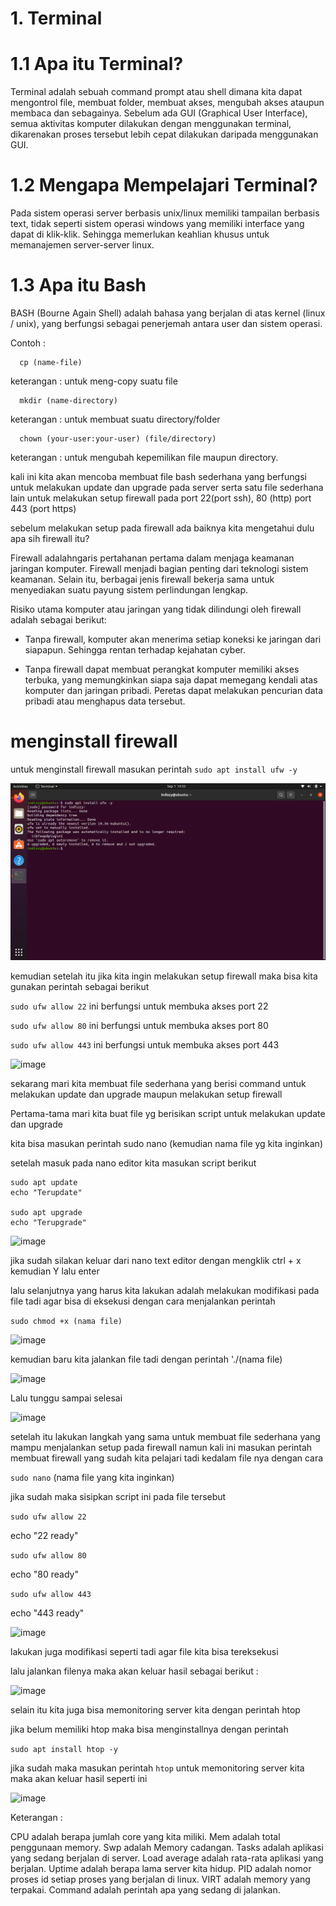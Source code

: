 # 1. Terminal
# 1.1 Apa itu Terminal?

Terminal adalah sebuah command prompt atau shell dimana kita dapat mengontrol file, membuat folder, membuat akses, mengubah akses ataupun membaca dan sebagainya. Sebelum ada GUI (Graphical User Interface), semua aktivitas komputer dilakukan dengan menggunakan terminal, dikarenakan proses tersebut lebih cepat dilakukan daripada menggunakan GUI.
# 1.2 Mengapa Mempelajari Terminal?

Pada sistem operasi server berbasis unix/linux memiliki tampailan berbasis text, tidak seperti sistem operasi windows yang memiliki interface yang dapat di klik-klik. Sehingga memerlukan keahlian khusus untuk memanajemen server-server linux.
# 1.3 Apa itu Bash

BASH (Bourne Again Shell) adalah bahasa yang berjalan di atas kernel (linux / unix), yang berfungsi sebagai penerjemah antara user dan sistem operasi.

Contoh :

      cp (name-file)

keterangan : untuk meng-copy suatu file
```
  mkdir (name-directory)
```  
keterangan : untuk membuat suatu directory/folder

```
  chown (your-user:your-user) (file/directory)
```

keterangan : untuk mengubah kepemilikan file maupun directory.

kali ini kita akan mencoba membuat file bash sederhana yang berfungsi untuk melakukan update dan upgrade pada server serta satu file sederhana lain untuk melakukan setup firewall pada port 22(port ssh), 80 (http) port 443 (port https)

sebelum melakukan setup pada firewall ada baiknya kita mengetahui dulu apa sih firewall itu?

Firewall adalahngaris pertahanan pertama dalam menjaga keamanan jaringan komputer. Firewall menjadi bagian penting dari teknologi sistem keamanan. Selain itu, berbagai jenis firewall bekerja sama untuk menyediakan suatu payung sistem perlindungan lengkap.

Risiko utama komputer atau jaringan yang tidak dilindungi oleh firewall adalah sebagai berikut:

- Tanpa firewall, komputer akan menerima setiap koneksi ke jaringan dari siapapun. Sehingga rentan terhadap kejahatan cyber.

- Tanpa firewall dapat membuat perangkat komputer memiliki akses terbuka, yang memungkinkan siapa saja dapat memegang kendali atas komputer dan jaringan pribadi. Peretas dapat melakukan pencurian data pribadi atau menghapus data tersebut.

# menginstall firewall

untuk menginstall firewall masukan perintah ```sudo apt install ufw -y```

![image](https://github.com/Indizzy/Bootcamp-Devops/blob/main/Stage%201/week%202/images/install.png)


kemudian setelah itu jika kita ingin melakukan setup firewall maka bisa kita gunakan perintah sebagai berikut 

```sudo ufw allow 22```   ini berfungsi untuk membuka akses port 22

```sudo ufw allow 80```   ini berfungsi untuk membuka akses port 80

```sudo ufw allow 443```  ini berfungsi untuk membuka akses port 443


![image](https://github.com/Indizzy/Bootcamp-Devops/blob/main/Stage%201/week%202/images/allow.png)


sekarang mari kita membuat file sederhana yang berisi command untuk melakukan update dan upgrade maupun melakukan setup firewall

Pertama-tama mari kita buat file yg berisikan script untuk melakukan update dan upgrade

kita bisa masukan perintah sudo nano (kemudian nama file yg kita inginkan)

setelah masuk pada nano editor kita masukan script berikut 

```
sudo apt update 
echo "Terupdate"

sudo apt upgrade
echo "Terupgrade"

```

![image](https://github.com/Indizzy/Bootcamp-Devops/blob/main/Stage%201/week%202/images/updetdangred.png)


jika sudah silakan keluar dari nano text editor dengan mengklik ctrl + x kemudian Y lalu enter

lalu selanjutnya yang harus kita lakukan adalah melakukan modifikasi pada file tadi agar bisa di eksekusi dengan cara menjalankan perintah 

```sudo chmod +x (nama file)```


![image](https://github.com/Indizzy/Bootcamp-Devops/blob/main/Stage%201/week%202/images/chmod.png)


kemudian baru kita jalankan file tadi dengan perintah './(nama file)

![image](https://github.com/Indizzy/Bootcamp-Devops/blob/main/Stage%201/week%202/images/jalankan.png)

Lalu tunggu sampai selesai


![image](https://github.com/Indizzy/Bootcamp-Devops/blob/main/Stage%201/week%202/images/selesai.png)


setelah itu lakukan langkah yang sama untuk membuat file sederhana yang mampu menjalankan setup pada firewall namun kali ini masukan perintah membuat firewall yang sudah kita pelajari tadi kedalam file nya dengan cara

`sudo nano` (nama file yang kita inginkan)

jika sudah maka sisipkan script ini pada file tersebut


```sudo ufw allow 22``` 

echo "22 ready" 

```sudo ufw allow 80```

echo "80 ready"

```sudo ufw allow 443``` 

echo "443 ready"


![image](https://github.com/Indizzy/Bootcamp-Devops/blob/main/Stage%201/week%202/images/scriptfire.png)

lakukan juga modifikasi seperti tadi agar file kita bisa tereksekusi

lalu jalankan filenya maka akan keluar hasil sebagai berikut :

![image](https://github.com/Indizzy/Bootcamp-Devops/blob/main/Stage%201/week%202/images/ready.png)


selain itu kita juga bisa memonitoring server kita dengan perintah htop

jika belum memiliki htop maka bisa menginstallnya dengan perintah 

```sudo apt install htop -y```


jika sudah maka masukan perintah ```htop``` untuk memonitoring server kita maka akan keluar hasil seperti ini

![image](https://github.com/Indizzy/Bootcamp-Devops/blob/main/Stage%201/week%202/images/Screenshot%20from%202022-09-01%2016-30-54.png)

Keterangan :

 CPU adalah berapa jumlah core yang kita miliki.
 Mem adalah total penggunaan memory.
 Swp adalah Memory cadangan.
 Tasks adalah aplikasi yang sedang berjalan di server.
 Load average adalah rata-rata aplikasi yang berjalan.
 Uptime adalah berapa lama server kita hidup.
 PID adalah nomor proses id setiap proses yang berjalan di linux.
 VIRT adalah memory yang terpakai.
 Command adalah perintah apa yang sedang di jalankan.

































